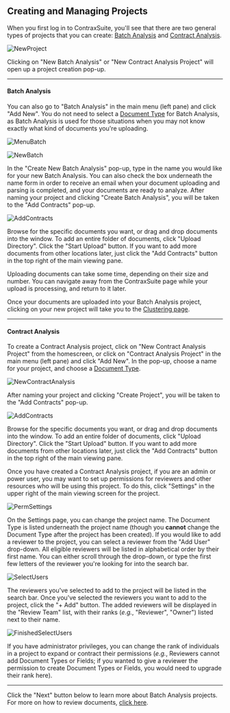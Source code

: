 ## Creating and Managing Projects

When you first log in to ContraxSuite, you'll see that there are two general types of projects that you can create: [Batch Analysis](#batch-analysis) and [Contract Analysis](#contract-analysis).

  ![NewProject](../../../_static/img/guides/Reviewers/new_project.png)

Clicking on "New Batch Analysis" or "New Contract Analysis Project" will open up a project creation pop-up.

---

#### Batch Analysis

You can also go to "Batch Analysis" in the main menu (left pane) and click "Add New". You do not need to select a [Document Type](./../power_users/create_document_type) for Batch Analysis, as Batch Analysis is used for those situations when you may not know exactly what kind of documents you're uploading.

  ![MenuBatch](../../../_static/img/guides/Reviewers/menu_batch.png)

  ![NewBatch](../../../_static/img/guides/Reviewers/batch_analysis.png)

In the "Create New Batch Analysis" pop-up, type in the name you would like for your new Batch Analysis. You can also check the box underneath the name form in order to receive an email when your document uploading and parsing is completed, and your documents are ready to analyze. After naming your project and clicking "Create Batch Analysis", you will be taken to the "Add Contracts" pop-up.

  ![AddContracts](../../../_static/img/guides/Reviewers/add_contracts.png)

Browse for the specific documents you want, or drag and drop documents into the window. To add an entire folder of documents, click "Upload Directory". Click the "Start Upload" button. If you want to add more documents from other locations later, just click the "Add Contracts" button in the top right of the main viewing pane.

Uploading documents can take some time, depending on their size and number. You can navigate away from the ContraxSuite page while your upload is processing, and return to it later.

Once your documents are uploaded into your Batch Analysis project, clicking on your new project will take you to the [Clustering page](./batch_analysis).

---

#### Contract Analysis

To create a Contract Analysis project, click on "New Contract Analysis Project" from the homescreen, or click on "Contract Analysis Project" in the main menu (left pane) and click "Add New". In the pop-up, choose a name for your project, and choose a [Document Type](../power_users/create_document_type).

  ![NewContractAnalysis](../../../_static/img/guides/Reviewers/contract_analysis.png)

After naming your project and clicking "Create Project", you will be taken to the "Add Contracts" pop-up.

  ![AddContracts](../../../_static/img/guides/Reviewers/add_contracts.png)

Browse for the specific documents you want, or drag and drop documents into the window. To add an entire folder of documents, click "Upload Directory". Click the "Start Upload" button. If you want to add more documents from other locations later, just click the "Add Contracts" button in the top right of the main viewing pane.

Once you have created a Contract Analysis project, if you are an admin or power user, you may want to set up permissions for reviewers and other resources who will be using this project. To do this, click "Settings" in the upper right of the main viewing screen for the project.

  ![PermSettings](../../../_static/img/guides/Reviewers/c_a_settings.png)

On the Settings page, you can change the project name. The Document Type is listed underneath the project name (though you **cannot** change the Document Type after the project has been created). If you would like to add a reviewer to the project, you can select a reviewer from the "Add User" drop-down. All eligible reviewers will be listed in alphabetical order by their first name. You can either scroll through the drop-down, or type the first few letters of the reviewer you're looking for into the search bar.

  ![SelectUsers](../../../_static/img/guides/Reviewers/c_a_users.png)

The reviewers you've selected to add to the project will be listed in the search bar. Once you've selected the reviewers you want to add to the project, click the "+ Add" button. The added reviewers will be displayed in the "Review Team" list, with their ranks (*e.g.*, "Reviewer", "Owner") listed next to their name.

  ![FinishedSelectUsers](../../../_static/img/guides/Reviewers/c_a_user_select.png)

If you have administrator privileges, you can change the rank of individuals in a project to expand or contract their permissions (*e.g.*, Reviewers cannot add Document Types or Fields; if you wanted to give a reviewer the permission to create Document Types or Fields, you would need to upgrade their rank here).

---

Click the "Next" button below to learn more about Batch Analysis projects. For more on how to review documents, [click here](./document_review).